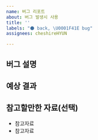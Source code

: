 ```yaml
---
name: 버그 리포트
about: 버그 발생시 사용
title: ''
labels: "⚫ back, \U0001F41E bug"
assignees: cheshireHYUN

---
```


## 버그 설명

<!-- 버그 설명 -->

## 예상 결과

<!-- 예상했던 정상적인 결과 설명 -->

## 참고할만한 자료(선택)

- 참고자료
- 참고자료
